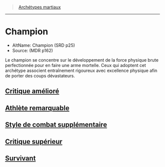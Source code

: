 ﻿---
!SubClassItem
Id: fighter_champion_hd.md#champion
RootId: fighter_champion_hd.md
ParentLink: fighter_hd.md#archétypes-martiaux
Name: Champion
ParentName: Archétypes martiaux
NameLevel: 1
AltName: Champion (SRD p25)
Source: (MDR p162)
---
>  [Archétypes martiaux](hd_fighter_archetypes_martiaux.md)

---


# Champion

- AltName: Champion (SRD p25)
- Source: (MDR p162)

Le champion se concentre sur le développement de la force physique brute perfectionnée pour en faire une arme mortelle. Ceux qui adoptent cet archétype associent entraînement rigoureux avec excellence physique afin de porter des coups dévastateurs.



## [Critique amélioré](hd_fighter_champion_critique_ameliore.md)



## [Athlète remarquable](hd_fighter_champion_athlete_remarquable.md)



## [Style de combat supplémentaire](hd_fighter_champion_style_de_combat_supplementaire.md)



## [Critique supérieur](hd_fighter_champion_critique_superieur.md)



## [Survivant](hd_fighter_champion_survivant.md)


